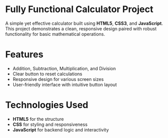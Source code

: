 # Fully Functional Calculator Project #


A simple yet effective calculator built using **HTML5**, **CSS3**, and **JavaScript**. This project demonstrates a clean, responsive design paired with robust functionality for basic mathematical operations.

# Features

- Addition, Subtraction, Multiplication, and Division
- Clear button to reset calculations
- Responsive design for various screen sizes
- User-friendly interface with intuitive button layout

# Technologies Used

- **HTML5** for the structure
- **CSS** for styling and responsiveness
- **JavaScript** for backend logic and interactivity

